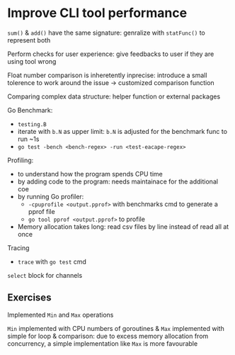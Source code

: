 # Improve CLI tool performance 

`sum()` & `add()` have the same signature: genralize with `statFunc()` to represent both

Perform checks for user experience: give feedbacks to user if they are using tool wrong

Float number comparison is inheretently inprecise: introduce a small tolerence to work around the issue -> customized comparison function 

Comparing complex data structure: helper function or external packages 

Go Benchmark: 
- `testing.B`
- iterate with `b.N` as upper limit: `b.N` is adjusted for the benchmark func to run ~1s
- `go test -bench <bench-regex> -run <test-eacape-regex>`

Profiling:
- to understand how the program spends CPU time
- by adding code to the program: needs maintainace for the additional coe
- by running Go profiler: 
    - `-cpuprofile <output.pprof>` with benchmarks cmd to generate a pprof file
    - `go tool pprof <output.pprof>` to profile
- Memory allocation takes long: read csv files by line instead of read all at once

Tracing
- `trace` with `go test` cmd

`select` block for channels 

## Exercises
Implemented `Min` and `Max` operations

`Min` implemented with CPU numbers of goroutines & `Max` implemented with simple for loop & comparison: due to excess memory allocation from concurrency, a simple implementation like `Max` is more favourable 